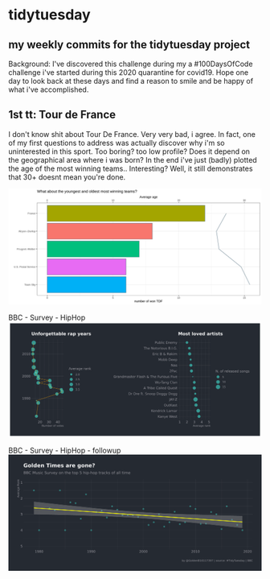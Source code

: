 # tidytuesday
## my weekly commits for the tidytuesday project

Background: I've discovered this challenge during my a #100DaysOfCode challenge i've started during this 2020 quarantine for covid19. Hope one day to look back at these days and find a reason to smile and be happy of what i've accomplished.

## 1st tt: Tour de France
I don't know shit about Tour De France. Very very bad, i agree. In fact, one of my first questions to address was actually discover why i'm so uninterested in this sport. Too boring? too low profile? Does it depend on the geographical area where i was born? In the end i've just (badly) plotted the age of the most winning teams.. Interesting? Well, it still demonstrates that 30+ doesnt mean you're done.

![Tour de France](plots/2020_15/15_2020_tdf_winners.png)

BBC - Survey - HipHop
![BBC - Survey - HipHop](plots/2020_16/16_2020_HiphopBBC.png)

BBC - Survey - HipHop - followup
![BBC - Survey - HipHop - followup](plots/2020_16/16_2020_HiphopBBC_followup.png)